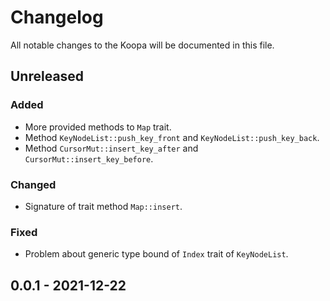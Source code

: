 # Changelog

All notable changes to the Koopa will be documented in this file.

## Unreleased

### Added

* More provided methods to `Map` trait.
* Method `KeyNodeList::push_key_front` and `KeyNodeList::push_key_back`.
* Method `CursorMut::insert_key_after` and `CursorMut::insert_key_before`.

### Changed

* Signature of trait method `Map::insert`.

### Fixed

* Problem about generic type bound of `Index` trait of `KeyNodeList`.

## 0.0.1 - 2021-12-22
